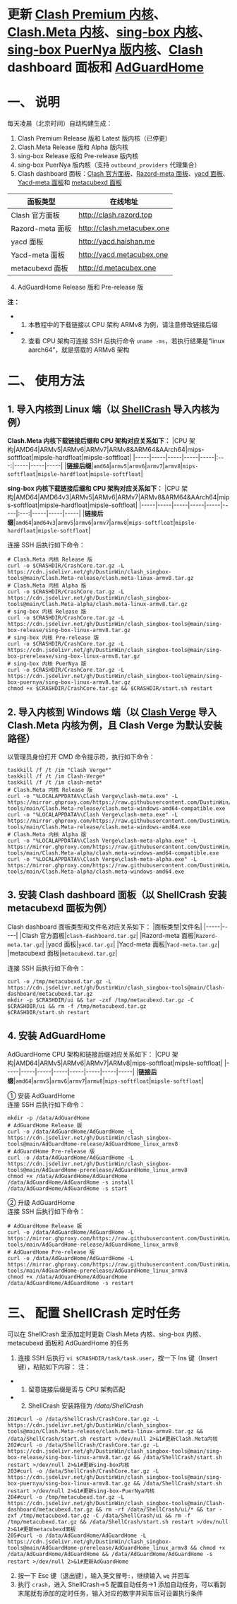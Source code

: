 # 更新 [Clash Premium 内核](https://github.com/Dreamacro/clash/releases/tag/premium)、[Clash.Meta 内核](https://github.com/MetaCubeX/mihomo)、[sing-box 内核](https://github.com/SagerNet/sing-box)、[sing-box PuerNya 版内核](https://github.com/PuerNya/sing-box)、[Clash](https://github.com/Dreamacro/clash) dashboard 面板和 [AdGuardHome](https://github.com/AdguardTeam/AdGuardHome)
# 一、 说明
每天凌晨（北京时间）自动构建生成：
1. Clash Premium Release 版和 Latest 版内核（已停更）
2. Clash.Meta Release 版和 Alpha 版内核
3. sing-box Release 版和 Pre-release 版内核
4. sing-box PuerNya 版内核（支持 `outbound_providers` 代理集合）
5. Clash dashboard 面板：[Clash 官方面板](https://github.com/Dreamacro/clash-dashboard)、[Razord-meta 面板](https://github.com/MetaCubeX/Razord-meta)、[yacd 面板](https://github.com/haishanh/yacd)、[Yacd-meta 面板](https://github.com/MetaCubeX/Yacd-meta)和 [metacubexd 面板](https://github.com/MetaCubeX/metacubexd)

|面板类型|在线地址|
|-----|-----|
|Clash 官方面板|http://clash.razord.top|
|Razord-meta 面板|http://clash.metacubex.one|
|yacd 面板|http://yacd.haishan.me|
|Yacd-meta 面板|http://yacd.metacubex.one|
|metacubexd 面板|http://d.metacubex.one|
4. AdGuardHome Release 版和 Pre-release 版

**注：**
- 1. 本教程中的下载链接以 CPU 架构 ARMv8 为例，请注意修改链接后缀
- 2. 查看 CPU 架构可连接 SSH 后执行命令 `uname -ms`，若执行结果是“linux aarch64”，就是搭载的 ARMv8 架构

# 二、 使用方法
## 1. 导入内核到 Linux 端（以 [ShellCrash](https://github.com/juewuy/ShellCrash) 导入内核为例）
**Clash.Meta 内核下载链接后缀和 CPU 架构对应关系如下：**
|CPU 架构|AMD64|ARMv5|ARMv6|ARMv7|ARMv8&ARM64&AArch64|mips-softfloat|mipsle-hardfloat|mipsle-softfloat|
|-----|-----|-----|-----|-----|:---:|-----|-----|-----|
|**链接后缀**|`amd64`|`armv5`|`armv6`|`armv7`|`armv8`|`mips-softfloat`|`mipsle-hardfloat`|`mipsle-softfloat`|

**sing-box 内核下载链接后缀和 CPU 架构对应关系如下：**
|CPU 架构|AMD64|AMD64v3|ARMv5|ARMv6|ARMv7|ARMv8&ARM64&AArch64|mips-softfloat|mipsle-hardfloat|mipsle-softfloat|
|-----|-----|-----|-----|-----|-----|:---:|-----|-----|-----|
|**链接后缀**|`amd64`|`amd64v3`|`armv5`|`armv6`|`armv7`|`armv8`|`mips-softfloat`|`mipsle-hardfloat`|`mipsle-softfloat`|

连接 SSH 后执行如下命令：
```
# Clash.Meta 内核 Release 版
curl -o $CRASHDIR/CrashCore.tar.gz -L https://cdn.jsdelivr.net/gh/DustinWin/clash_singbox-tools@main/Clash.Meta-release/clash.meta-linux-armv8.tar.gz
# Clash.Meta 内核 Alpha 版
curl -o $CRASHDIR/CrashCore.tar.gz -L https://cdn.jsdelivr.net/gh/DustinWin/clash_singbox-tools@main/Clash.Meta-alpha/clash.meta-linux-armv8.tar.gz
# sing-box 内核 Release 版
curl -o $CRASHDIR/CrashCore.tar.gz -L https://cdn.jsdelivr.net/gh/DustinWin/clash_singbox-tools@main/sing-box-release/sing-box-linux-armv8.tar.gz
# sing-box 内核 Pre-release 版
curl -o $CRASHDIR/CrashCore.tar.gz -L https://cdn.jsdelivr.net/gh/DustinWin/clash_singbox-tools@main/sing-box-prerelease/sing-box-linux-armv8.tar.gz
# sing-box 内核 PuerNya 版
curl -o $CRASHDIR/CrashCore.tar.gz -L https://cdn.jsdelivr.net/gh/DustinWin/clash_singbox-tools@main/sing-box-puernya/sing-box-linux-armv8.tar.gz
chmod +x $CRASHDIR/CrashCore.tar.gz && $CRASHDIR/start.sh restart
```
## 2. 导入内核到 Windows 端（以 [Clash Verge](https://github.com/MetaCubeX/clash-verge) 导入 Clash.Meta 内核为例，且 Clash Verge 为默认安装路径）
以管理员身份打开 CMD 命令提示符，执行如下命令：
```
taskkill /f /t /im "Clash Verge*"
taskkill /f /t /im Clash-Verge*
taskkill /f /t /im clash-meta*
# Clash.Meta 内核 Release 版
curl -o "%LOCALAPPDATA%\Clash Verge\clash-meta.exe" -L https://mirror.ghproxy.com/https://raw.githubusercontent.com/DustinWin/clash_singbox-tools/main/Clash.Meta-release/clash.meta-windows-amd64-compatible.exe
curl -o "%LOCALAPPDATA%\Clash Verge\clash-meta.exe" -L https://mirror.ghproxy.com/https://raw.githubusercontent.com/DustinWin/clash_singbox-tools/main/Clash.Meta-release/clash.meta-windows-amd64.exe
# Clash.Meta 内核 Alpha 版
curl -o "%LOCALAPPDATA%\Clash Verge\clash-meta-alpha.exe" -L https://mirror.ghproxy.com/https://raw.githubusercontent.com/DustinWin/clash_singbox-tools/main/Clash.Meta-alpha/clash.meta-windows-amd64-compatible.exe
curl -o "%LOCALAPPDATA%\Clash Verge\clash-meta-alpha.exe" -L https://mirror.ghproxy.com/https://raw.githubusercontent.com/DustinWin/clash_singbox-tools/main/Clash.Meta-alpha/clash.meta-windows-amd64.exe
```
## 3. 安装 Clash dashboard 面板（以 ShellCrash 安装 metacubexd 面板为例）
Clash dashboard 面板类型和文件名对应关系如下：
|面板类型|文件名|
|-----|-----|
|Clash 官方面板|`clash-dashboard.tar.gz`|
|Razord-meta 面板|`Razord-meta.tar.gz`|
|yacd 面板|`yacd.tar.gz`|
|Yacd-meta 面板|`Yacd-meta.tar.gz`|
|metacubexd 面板|`metacubexd.tar.gz`|

连接 SSH 后执行如下命令：
```
curl -o /tmp/metacubexd.tar.gz -L https://cdn.jsdelivr.net/gh/DustinWin/clash_singbox-tools@main/Clash-dashboard/metacubexd.tar.gz
mkdir -p $CRASHDIR/ui && tar -zxf /tmp/metacubexd.tar.gz -C $CRASHDIR/ui && rm -f /tmp/metacubexd.tar.gz
$CRASHDIR/start.sh restart
```
## 4. 安装 AdGuardHome
AdGuardHome CPU 架构和链接后缀对应关系如下：
|CPU 架构|AMD64|ARMv5|ARMv6|ARMv7|ARMv8|mips-softfloat|mipsle-softfloat|
|-----|-----|-----|-----|-----|-----|-----|-----|
|**链接后缀**|`amd64`|`armv5`|`armv6`|`armv7`|`armv8`|`mips-softfloat`|`mipsle-softfloat`|

① 安装 AdGuardHome  
连接 SSH 后执行如下命令：
```
mkdir -p /data/AdGuardHome
# AdGuardHome Release 版
curl -o /data/AdGuardHome/AdGuardHome -L https://cdn.jsdelivr.net/gh/DustinWin/clash_singbox-tools@main/AdGuardHome-release/AdGuardHome_linux_armv8
# AdGuardHome Pre-release 版
curl -o /data/AdGuardHome/AdGuardHome -L https://cdn.jsdelivr.net/gh/DustinWin/clash_singbox-tools@main/AdGuardHome-prerelease/AdGuardHome_linux_armv8
chmod +x /data/AdGuardHome/AdGuardHome
/data/AdGuardHome/AdGuardHome -s install
/data/AdGuardHome/AdGuardHome -s start
```
② 升级 AdGuardHome  
连接 SSH 后执行如下命令：
```
# AdGuardHome Release 版
curl -o /data/AdGuardHome/AdGuardHome -L https://mirror.ghproxy.com/https://raw.githubusercontent.com/DustinWin/clash_singbox-tools/main/AdGuardHome-release/AdGuardHome_linux_armv8
# AdGuardHome Pre-release 版
curl -o /data/AdGuardHome/AdGuardHome -L https://mirror.ghproxy.com/https://raw.githubusercontent.com/DustinWin/clash_singbox-tools/main/AdGuardHome-prerelease/AdGuardHome_linux_armv8
chmod +x /data/AdGuardHome/AdGuardHome
/data/AdGuardHome/AdGuardHome -s restart
```
# 三、 配置 ShellCrash 定时任务
可以在 ShellCrash 里添加定时更新 Clash.Meta 内核、sing-box 内核、metacubexd 面板和 AdGuardHome 的任务  
1. 连接 SSH 后执行 `vi $CRASHDIR/task/task.user`，按一下 Ins 键（Insert 键），粘贴如下内容：
注：
- 1. 留意链接后缀是否与 CPU 架构匹配
- 2. ShellCrash 安装路径为 */data/ShellCrash*

```
201#curl -o /data/ShellCrash/CrashCore.tar.gz -L https://cdn.jsdelivr.net/gh/DustinWin/clash_singbox-tools@main/Clash.Meta-release/clash.meta-linux-armv8.tar.gz && /data/ShellCrash/start.sh restart >/dev/null 2>&1#更新Clash.Meta内核
202#curl -o /data/ShellCrash/CrashCore.tar.gz -L https://cdn.jsdelivr.net/gh/DustinWin/clash_singbox-tools@main/sing-box-release/sing-box-linux-armv8.tar.gz && /data/ShellCrash/start.sh restart >/dev/null 2>&1#更新sing-box内核
203#curl -o /data/ShellCrash/CrashCore.tar.gz -L https://cdn.jsdelivr.net/gh/DustinWin/clash_singbox-tools@main/sing-box-puernya/sing-box-linux-armv8.tar.gz && /data/ShellCrash/start.sh restart >/dev/null 2>&1#更新sing-box-PuerNya内核
204#curl -o /tmp/metacubexd.tar.gz -L https://cdn.jsdelivr.net/gh/DustinWin/clash_singbox-tools@main/Clash-dashboard/metacubexd.tar.gz && rm -rf /data/ShellCrash/ui/* && tar -zxf /tmp/metacubexd.tar.gz -C /data/ShellCrash/ui && rm -f /tmp/metacubexd.tar.gz && /data/ShellCrash/start.sh restart >/dev/null 2>&1#更新metacubexd面板
205#curl -o /data/AdGuardHome/AdGuardHome -L https://cdn.jsdelivr.net/gh/DustinWin/clash_singbox-tools@main/AdGuardHome-prerelease/AdGuardHome_linux_armv8 && chmod +x /data/AdGuardHome/AdGuardHome && /data/AdGuardHome/AdGuardHome -s restart >/dev/null 2>&1#更新AdGuardHome
```
2. 按一下 Esc 键（退出键），输入英文冒号`:`，继续输入 `wq` 并回车
3. 执行 `crash`，进入 ShellCrash->5 配置自动任务->1 添加自动任务，可以看到末尾就有添加的定时任务，输入对应的数字并回车后可设置执行条件
